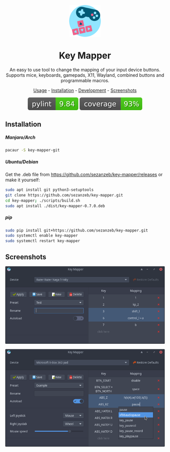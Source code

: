 <p align="center"><img src="data/key-mapper.svg" width=100/></p>

<h1 align="center">Key Mapper</h1>

<p align="center">
  An easy to use tool to change the mapping of your input device buttons.<br/>
  Supports mice, keyboards, gamepads, X11, Wayland, combined buttons and programmable macros.
</p>

<p align="center"><a href="readme/usage.md">Usage</a> - <a href="#installation">Installation</a> - <a href="readme/development.md">Development</a> - <a href="#screenshots">Screenshots</a></p>

<p align="center"><img src="readme/pylint.svg"/> <img src="readme/coverage.svg"/></p>

## Installation

##### Manjaro/Arch

```bash
pacaur -S key-mapper-git
```

##### Ubuntu/Debian

Get the .deb file from https://github.com/sezanzeb/key-mapper/releases or make it yourself:

```bash
sudo apt install git python3-setuptools
git clone https://github.com/sezanzeb/key-mapper.git
cd key-mapper; ./scripts/build.sh
sudo apt install ./dist/key-mapper-0.7.0.deb
```

##### pip

```bash
sudo pip install git+https://github.com/sezanzeb/key-mapper.git
sudo systemctl enable key-mapper
sudo systemctl restart key-mapper
```

## Screenshots

<p align="center">
  <img src="readme/screenshot.png"/>
</p>

<p align="center">
  <img src="readme/screenshot_2.png"/>
</p>
